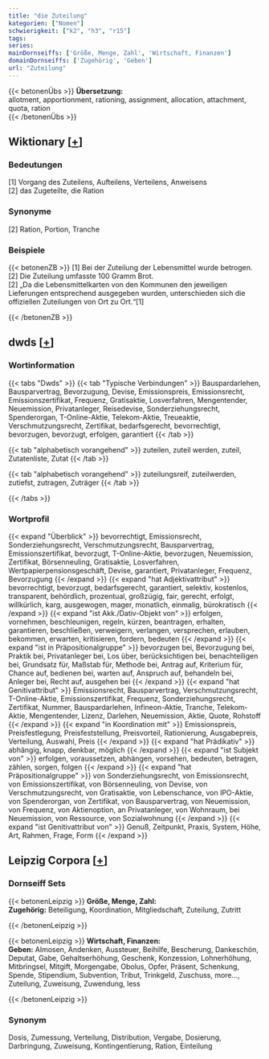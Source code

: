 ```yaml
---
title: "die Zuteilung"
kategorien: ["Nomen"]
schwierigkeit: ["k2", "h3", "r15"]
tags:
series:
mainDornseiffs: ['Größe, Menge, Zahl', 'Wirtschaft, Finanzen']
domainDornseiffs: ['Zugehörig', 'Geben']
url: "Zuteilung"
---
```


{{< betonenÜbs >}}
**Übersetzung:**  
allotment, apportionment, rationing, assignment, allocation, attachment, quota, ration  
{{< /betonenÜbs >}}

## Wiktionary [[+](https://de.wiktionary.org/wiki/Zuteilung)]

### Bedeutungen
[1] Vorgang des Zuteilens, Aufteilens, Verteilens, Anweisens  
[2] das Zugeteilte, die Ration  

### Synonyme
[2] Ration, Portion, Tranche  

### Beispiele
{{< betonenZB >}}
[1] Bei der Zuteilung der Lebensmittel wurde betrogen.  
[2] Die Zuteilung umfasste 100 Gramm Brot.  
[2] „Da die Lebensmittelkarten von den Kommunen den jeweiligen Lieferungen entsprechend ausgegeben wurden, unterschieden sich die offiziellen Zuteilungen von Ort zu Ort.“[1]  

{{< /betonenZB >}}


## dwds [[+](https://www.dwds.de/wb/Zuteilung)]

### Wortinformation
{{< tabs "Dwds" >}}
{{< tab "Typische Verbindungen" >}}
Bauspardarlehen, Bausparvertrag, Bevorzugung, Devise, Emissionspreis, Emissionsrecht, Emissionszertifikat, Frequenz, Gratisaktie, Losverfahren, Mengentender, Neuemission, Privatanleger, Reisedevise, Sonderziehungsrecht, Spenderorgan, T-Online-Aktie, Telekom-Aktie, Treueaktie, Verschmutzungsrecht, Zertifikat, bedarfsgerecht, bevorrechtigt, bevorzugen, bevorzugt, erfolgen, garantiert
{{< /tab >}}

{{< tab "alphabetisch vorangehend" >}}
zuteilen, zuteil werden, zuteil, Zutatenliste, Zutat
{{< /tab >}}

{{< tab "alphabetisch vorangehend" >}}
zuteilungsreif, zuteilwerden, zutiefst, zutragen, Zuträger
{{< /tab >}}

{{< /tabs >}}

### Wortprofil
{{< expand "Überblick" >}} bevorrechtigt, Emissionsrecht, Sonderziehungsrecht, Verschmutzungsrecht, Bausparvertrag, Emissionszertifikat, bevorzugt, T-Online-Aktie, bevorzugen, Neuemission, Zertifikat, Börsenneuling, Gratisaktie, Losverfahren, Wertpapierpensionsgeschäft, Devise, garantiert, Privatanleger, Frequenz, Bevorzugung {{< /expand >}}
{{< expand "hat Adjektivattribut" >}} bevorrechtigt, bevorzugt, bedarfsgerecht, garantiert, selektiv, kostenlos, transparent, behördlich, prozentual, großzügig, fair, gerecht, erfolgt, willkürlich, karg, ausgewogen, mager, monatlich, einmalig, bürokratisch {{< /expand >}}
{{< expand "ist Akk./Dativ-Objekt von" >}} erfolgen, vornehmen, beschleunigen, regeln, kürzen, beantragen, erhalten, garantieren, beschließen, verweigern, verlangen, versprechen, erlauben, bekommen, erwarten, kritisieren, fordern, bedeuten {{< /expand >}}
{{< expand "ist in Präpositionalgruppe" >}} bevorzugen bei, Bevorzugung bei, Praktik bei, Privatanleger bei, Los über, berücksichtigen bei, benachteiligen bei, Grundsatz für, Maßstab für, Methode bei, Antrag auf, Kriterium für, Chance auf, bedienen bei, warten auf, Anspruch auf, behandeln bei, Anleger bei, Recht auf, ausgehen bei {{< /expand >}}
{{< expand "hat Genitivattribut" >}} Emissionsrecht, Bausparvertrag, Verschmutzungsrecht, T-Online-Aktie, Emissionszertifikat, Frequenz, Sonderziehungsrecht, Zertifikat, Nummer, Bauspardarlehen, Infineon-Aktie, Tranche, Telekom-Aktie, Mengentender, Lizenz, Darlehen, Neuemission, Aktie, Quote, Rohstoff {{< /expand >}}
{{< expand "in Koordination mit" >}} Emissionspreis, Preisfestlegung, Preisfeststellung, Preisvorteil, Rationierung, Ausgabepreis, Verteilung, Auswahl, Preis {{< /expand >}}
{{< expand "hat Prädikativ" >}} abhängig, knapp, denkbar, möglich {{< /expand >}}
{{< expand "ist Subjekt von" >}} erfolgen, voraussetzen, abhängen, vorsehen, bedeuten, betragen, zählen, sorgen, folgen {{< /expand >}}
{{< expand "hat Präpositionalgruppe" >}} von Sonderziehungsrecht, von Emissionsrecht, von Emissionszertifikat, von Börsenneuling, von Devise, von Verschmutzungsrecht, von Gratisaktie, von Lebenschance, von IPO-Aktie, von Spenderorgan, von Zertifikat, von Bausparvertrag, von Neuemission, von Frequenz, von Aktienoption, an Privatanleger, von Wohnraum, bei Neuemission, von Ressource, von Sozialwohnung {{< /expand >}}
{{< expand "ist Genitivattribut von" >}} Genuß, Zeitpunkt, Praxis, System, Höhe, Art, Rahmen, Frage, Form {{< /expand >}}

## Leipzig Corpora [[+](https://corpora.uni-leipzig.de/en/res?word=Zuteilung&corpusId=deu_newscrawl-public_2018)]

### Dornseiff Sets
{{< betonenLeipzig >}}
**Größe, Menge, Zahl:**  
**Zugehörig:** Beteiligung, Koordination, Mitgliedschaft, Zuteilung, Zutritt  

{{< /betonenLeipzig >}}


{{< betonenLeipzig >}}
**Wirtschaft, Finanzen:**  
**Geben:** Almosen, Andenken, Aussteuer, Beihilfe, Bescherung, Dankeschön, Deputat, Gabe, Gehaltserhöhung, Geschenk, Konzession, Lohnerhöhung, Mitbringsel, Mitgift, Morgengabe, Obolus, Opfer, Präsent, Schenkung, Spende, Stipendium, Subvention, Tribut, Trinkgeld, Zuschuss, more..., Zuteilung, Zuweisung, Zuwendung, less  

{{< /betonenLeipzig >}}

### Synonym
Dosis, Zumessung, Verteilung, Distribution, Vergabe, Dosierung, Darbringung, Zuweisung, Kontingentierung, Ration, Einteilung


